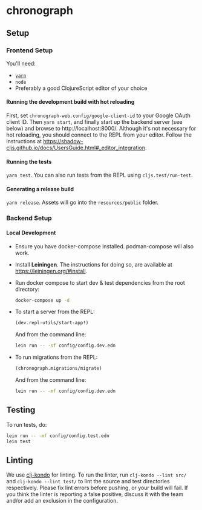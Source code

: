 # chronograph

## Setup

### Frontend Setup
You'll need:
* [`yarn`](https://classic.yarnpkg.com/en/docs/install)
* `node`
* Preferably a good ClojureScript editor of your choice

#### Running the development build with hot reloading
First, set `chronograph-web.config/google-client-id` to your Google OAuth client ID.
Then `yarn start`, and finally start up the backend server (see below) and browse to http://localhost:8000/.
Although it's not necessary for hot reloading, you should connect to the REPL from your editor. Follow the instructions at https://shadow-cljs.github.io/docs/UsersGuide.html#_editor_integration.

#### Running the tests
`yarn test`. You can also run tests from the REPL using `cljs.test/run-test`.

#### Generating a release build
`yarn release`. Assets will go into the `resources/public` folder.

### Backend Setup
#### Local Development

- Ensure you have docker-compose installed. podman-compose will also work.
- Install **Leiningen**. The instructions for doing so, are available at https://leiningen.org/#install.
- Run docker compose to start dev & test dependencies from the root directory:

  ```bash
  docker-compose up -d
  ```

- To start a server from the REPL:
    ```clojure
    (dev.repl-utils/start-app!)
    ```
    And from the command line:
    ```bash
    lein run -- -sf config/config.dev.edn
    ```

- To run migrations from the REPL:
    ```clojure
    (chronograph.migrations/migrate)
    ```
  And from the command line:
  ```bash
  lein run -- -mf config/config.dev.edn
  ```

## Testing

To run tests, do:

```bash
lein run -- -mf config/config.test.edn
lein test
```

## Linting
We use [clj-kondo](https://github.com/borkdude/clj-kondo) for linting. To run the linter, run `clj-kondo --lint src/` and `clj-kondo --lint test/` to lint the source and test directories respectively. Please fix lint errors before pushing, or your build will fail. If you think the linter is reporting a false positive, discuss it with the team and/or add an exclusion in the configuration.
